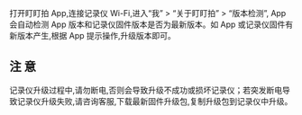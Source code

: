 打开盯盯拍 App,连接记录仪 Wi-Fi,进入“我” > “关于盯盯拍” > “版本检测”, App 会自动检测 App 版本和记录仪固件版本是否为最新版本。如 App 或记录仪固件有新版本产生,根据 App 提示操作,升级版本即可。

## 注 意

记录仪升级过程中,请勿断电,否则会导致升级不成功或损坏记录仪；若突发断电导致记录仪升级失败,请咨询客服,下载最新固件升级包,复制升级包到记录仪中升级。